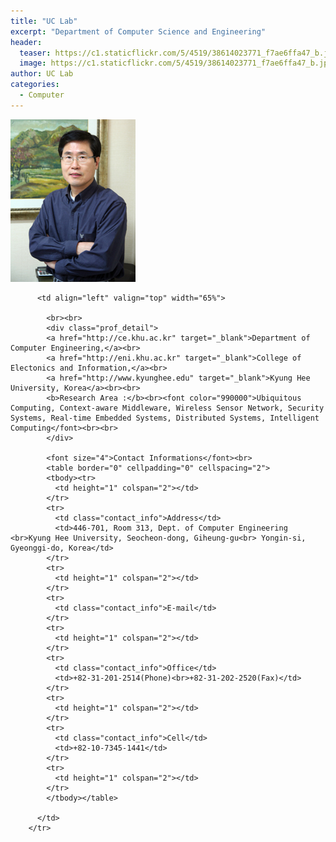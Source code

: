```yaml
---
title: "UC Lab"
excerpt: "Department of Computer Science and Engineering"
header:
  teaser: https://c1.staticflickr.com/5/4519/38614023771_f7ae6ffa47_b.jpg
  image: https://c1.staticflickr.com/5/4519/38614023771_f7ae6ffa47_b.jpg
author: UC Lab
categories:
  - Computer
---
```

<tr>
          <td valign="top">
            <img src="/assets/images/prof_sylee.jpg"><br>
          </td>

          <td align="left" valign="top" width="65%">

            <br><br>
            <div class="prof_detail">
            <a href="http://ce.khu.ac.kr" target="_blank">Department of Computer Engineering,</a><br>
            <a href="http://eni.khu.ac.kr" target="_blank">College of Electonics and Information,</a><br>
            <a href="http://www.kyunghee.edu" target="_blank">Kyung Hee University, Korea</a><br><br>
            <b>Research Area :</b><br><font color="990000">Ubiquitous Computing, Context-aware Middleware, Wireless Sensor Network, Security Systems, Real-time Embedded Systems, Distributed Systems, Intelligent Computing</font><br><br>
            </div>

            <font size="4">Contact Informations</font><br>
            <table border="0" cellpadding="0" cellspacing="2">
            <tbody><tr>
              <td height="1" colspan="2"></td>
            </tr>
            <tr>
              <td class="contact_info">Address</td>
              <td>446-701, Room 313, Dept. of Computer Engineering <br>Kyung Hee University, Seocheon-dong, Giheung-gu<br> Yongin-si, Gyeonggi-do, Korea</td>
            </tr>
            <tr>
              <td height="1" colspan="2"></td>
            </tr>
            <tr>
              <td class="contact_info">E-mail</td>
            </tr>
            <tr>
              <td height="1" colspan="2"></td>
            </tr>
            <tr>
              <td class="contact_info">Office</td>
              <td>+82-31-201-2514(Phone)<br>+82-31-202-2520(Fax)</td>             
            </tr>
            <tr>
              <td height="1" colspan="2"></td>
            </tr>
            <tr>
              <td class="contact_info">Cell</td>
              <td>+82-10-7345-1441</td>
            </tr>
            <tr>
              <td height="1" colspan="2"></td>
            </tr>
            </tbody></table>

          </td>
        </tr>